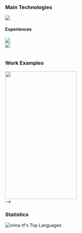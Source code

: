 <!--
### Where to find me
<div align="left">
  <a href="https://www.linkedin.com/in/nima-tf/" target="_blank">
      <img alt="LinkedIn" title="My LinkedIn Profile"  src="https://img.shields.io/badge/LinkedIn-0077B5?style=for-the-badge&logo=linkedin&logoColor=white">
  </a>   
 &nbsp;
  <a href="mailto:nima.taherifard@gmail.com">
      <img alt="Gmail" title="My Gmail"  src="https://img.shields.io/badge/Gmail-D14836?style=for-the-badge&logo=gmail&logoColor=white">
  </a>   
<!--  &nbsp;
  <a href="https://github.com/nima-tf?tab=followers">
         <img alt="followers" title="Follow me on Github" src="https://custom-icon-badges.demolab.com/github/followers/nima-tf?color=236ad3&labelColor=1155ba&style=for-the-badge&logo=person-add&label=Follow&logoColor=white"/>
  </a> -->
      
</div>
<br />
 
### Main Technologies
<div align="left">
  <img src="https://skillicons.dev/icons?i=cs,python,dotnet,nextjs,react,typescript" /><br>
</div>

#### Experiences
<div align="left">
  <img src="https://skillicons.dev/icons?i=express,angular,nodejs,javascript,html,css" /><br>
  <img src="https://skillicons.dev/icons?i=tailwind,mongodb,mysql,aws,pytorch,unity" />
</div>

<br />


### Work Examples
<div align="left">
<img src="" width="230" height="410">
</div>
-->

### Statistics
<div align="left">

![nima-tf's Top Languages](https://github-readme-stats.vercel.app/api/top-langs/?username=nima-tf&theme=vue-dark&show_icons=true&hide_border=true&layout=compact)

</div>
